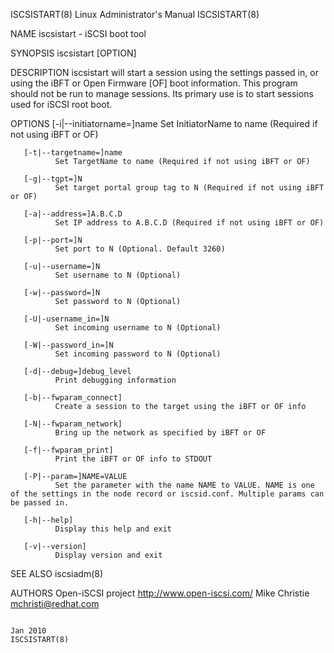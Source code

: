 ISCSISTART(8)                                                                            Linux Administrator's Manual                                                                           ISCSISTART(8)



NAME
       iscsistart - iSCSI boot tool

SYNOPSIS
       iscsistart [OPTION]

DESCRIPTION
       iscsistart will start a session using the settings passed in, or using the iBFT or Open Firmware [OF] boot information. This program should not be run to manage sessions. Its primary use is to start
       sessions used for iSCSI root boot.

OPTIONS
       [-i|--initiatorname=]name
              Set InitiatorName to name (Required if not using iBFT or OF)

       [-t|--targetname=]name
              Set TargetName to name (Required if not using iBFT or OF)

       [-g|--tgpt=]N
              Set target portal group tag to N (Required if not using iBFT or OF)

       [-a|--address=]A.B.C.D
              Set IP address to A.B.C.D (Required if not using iBFT or OF)

       [-p|--port=]N
              Set port to N (Optional. Default 3260)

       [-u|--username=]N
              Set username to N (Optional)

       [-w|--password=]N
              Set password to N (Optional)

       [-U|-username_in=]N
              Set incoming username to N (Optional)

       [-W|--password_in=]N
              Set incoming password to N (Optional)

       [-d|--debug=]debug_level
              Print debugging information

       [-b|--fwparam_connect]
              Create a session to the target using the iBFT or OF info

       [-N|--fwparam_network]
              Bring up the network as specified by iBFT or OF

       [-f|--fwparam_print]
              Print the iBFT or OF info to STDOUT

       [-P|--param=]NAME=VALUE
              Set the parameter with the name NAME to VALUE. NAME is one of the settings in the node record or iscsid.conf. Multiple params can be passed in.

       [-h|--help]
              Display this help and exit

       [-v|--version]
              Display version and exit



SEE ALSO
       iscsiadm(8)


AUTHORS
       Open-iSCSI project <http://www.open-iscsi.com/>
       Mike Christie <mchristi@redhat.com>



                                                                                                   Jan 2010                                                                                     ISCSISTART(8)
